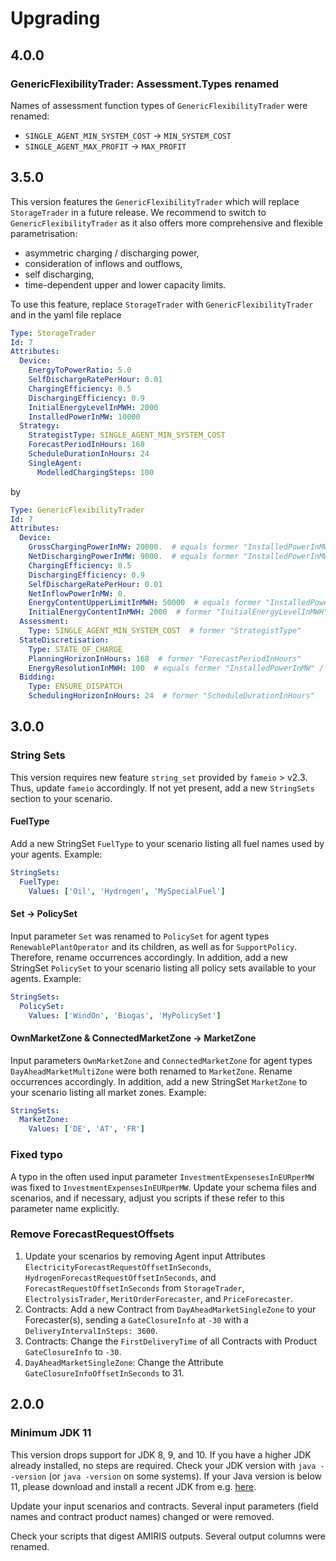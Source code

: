 <!-- SPDX-FileCopyrightText: 2025 German Aerospace Center <amiris@dlr.de>

SPDX-License-Identifier: Apache-2.0 -->
# Upgrading
## 4.0.0
### GenericFlexibilityTrader: Assessment.Types renamed
Names of assessment function types of `GenericFlexibilityTrader` were renamed:

* `SINGLE_AGENT_MIN_SYSTEM_COST` &rarr; `MIN_SYSTEM_COST`
* `SINGLE_AGENT_MAX_PROFIT` &rarr; `MAX_PROFIT`

## 3.5.0
This version features the `GenericFlexibilityTrader` which will replace `StorageTrader` in a future release.
We recommend to switch to `GenericFlexibilityTrader` as it also offers more comprehensive and flexible parametrisation:
* asymmetric charging / discharging power,
* consideration of inflows and outflows,
* self discharging,
* time-dependent upper and lower capacity limits.

To use this feature, replace `StorageTrader` with `GenericFlexibilityTrader` and in the yaml file replace 

```yaml
Type: StorageTrader
Id: 7
Attributes:
  Device:
    EnergyToPowerRatio: 5.0
    SelfDischargeRatePerHour: 0.01
    ChargingEfficiency: 0.5
    DischargingEfficiency: 0.9
    InitialEnergyLevelInMWH: 2000
    InstalledPowerInMW: 10000
  Strategy:
    StrategistType: SINGLE_AGENT_MIN_SYSTEM_COST
    ForecastPeriodInHours: 168
    ScheduleDurationInHours: 24
    SingleAgent:
      ModelledChargingSteps: 100
```

by

```yaml
Type: GenericFlexibilityTrader
Id: 7
Attributes:
  Device:
    GrossChargingPowerInMW: 20000.  # equals former "InstalledPowerInMW" / "ChargingEfficiency"
    NetDischargingPowerInMW: 9000.  # equals former "InstalledPowerInMW" * "DischargingEfficiency"
    ChargingEfficiency: 0.5
    DischargingEfficiency: 0.9
    SelfDischargeRatePerHour: 0.01
    NetInflowPowerInMW: 0.
    EnergyContentUpperLimitInMWH: 50000  # equals former "InstalledPowerInMW" * "EnergyToPowerRatio"
    InitialEnergyContentInMWH: 2000  # former "InitialEnergyLevelInMWH"
  Assessment:
    Type: SINGLE_AGENT_MIN_SYSTEM_COST  # former "StrategistType"
  StateDiscretisation:
    Type: STATE_OF_CHARGE
    PlanningHorizonInHours: 168  # former "ForecastPeriodInHours"
    EnergyResolutionInMWH: 100  # equals former "InstalledPowerInMW" / "ModelledChargingSteps"
  Bidding:
    Type: ENSURE_DISPATCH
    SchedulingHorizonInHours: 24  # former "ScheduleDurationInHours"
```

## 3.0.0
### String Sets
This version requires new feature `string_set` provided by `fameio` > v2.3.
Thus, update `fameio` accordingly.
If not yet present, add a new `StringSets` section to your scenario.

#### FuelType
Add a new StringSet `FuelType` to your scenario listing all fuel names used by your agents.
Example:

```yaml
StringSets:
  FuelType:
    Values: ['Oil', 'Hydrogen', 'MySpecialFuel']
```

#### Set -> PolicySet
Input parameter `Set` was renamed to `PolicySet` for agent types `RenewablePlantOperator` and its children, as well as for `SupportPolicy`.
Therefore, rename occurrences accordingly.
In addition, add a new StringSet `PolicySet` to your scenario listing all policy sets available to your agents.
Example:

```yaml
StringSets:
  PolicySet:
    Values: ['WindOn', 'Biogas', 'MyPolicySet']
```

#### OwnMarketZone & ConnectedMarketZone -> MarketZone
Input parameters `OwnMarketZone` and `ConnectedMarketZone` for agent types `DayAheadMarketMultiZone` were both renamed to `MarketZone`.
Rename occurrences accordingly.
In addition, add a new StringSet `MarketZone` to your scenario listing all market zones.
Example:

```yaml
StringSets:
  MarketZone:
    Values: ['DE', 'AT', 'FR']
```

### Fixed typo
A typo in the often used input parameter `InvestmentExpensesesInEURperMW` was fixed to `InvestmentExpensesInEURperMW`.
Update your schema files and scenarios, and if necessary, adjust you scripts if these refer to this parameter name explicitly.

### Remove ForecastRequestOffsets
1. Update your scenarios by removing Agent input Attributes `ElectricityForecastRequestOffsetInSeconds`, `HydrogenForecastRequestOffsetInSeconds`, and `ForecastRequestOffsetInSeconds` from `StorageTrader`, `ElectrolysisTrader`, `MeritOrderForecaster`, and `PriceForecaster`.
1. Contracts: Add a new Contract from `DayAheadMarketSingleZone` to your Forecaster(s), sending a `GateClosureInfo` at `-30` with a `DeliveryIntervalInSteps: 3600`.
1. Contracts: Change the `FirstDeliveryTime` of all Contracts with Product `GateClosureInfo` to `-30`.
1. `DayAheadMarketSingleZone`: Change the Attribute `GateClosureInfoOffsetInSeconds` to 31. 

## 2.0.0
### Minimum JDK 11
This version drops support for JDK 8, 9, and 10.
If you have a higher JDK already installed, no steps are required.
Check your JDK version with `java --version` (or `java -version` on some systems). 
If your Java version is below 11, please download and install a recent JDK from e.g. [here](https://adoptium.net/).

Update your input scenarios and contracts.
Several input parameters (field names and contract product names) changed or were removed.

Check your scripts that digest AMIRIS outputs.
Several output columns were renamed.
